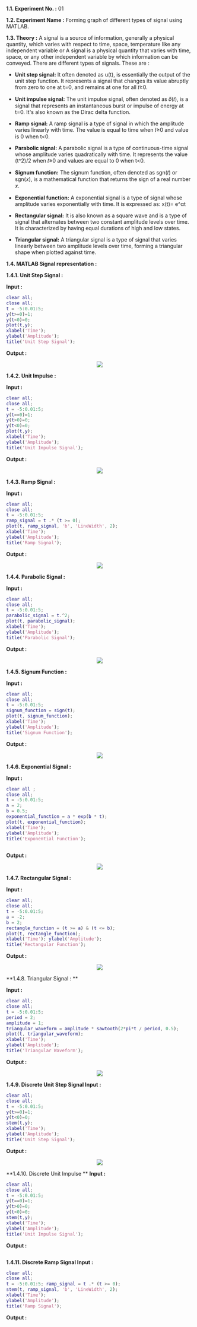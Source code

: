 **1.1. Experiment No. :** 01

**1.2. Experiment Name :** Forming graph of different types of signal using MATLAB.

**1.3. Theory :**
A signal is a source of information, generally a physical quantity, which varies with respect to time, space, temperature like any independent variable or A signal is a physical quantity that varies with time, space, or any other independent variable by which information can be conveyed. There are different types of signals. These are :
	
- **Unit step signal:** It often denoted as u(t), is essentially the output of the unit step function. It represents a signal that changes its value abruptly from zero to one at t=0, and remains at one for all 𝑡≥0.
  
- **Unit impulse signal:** The unit impulse signal, often denoted as 𝛿(𝑡), is a signal that represents an instantaneous burst or impulse of energy at t=0. It's also known as the Dirac delta function.
  
- **Ramp signal:** A ramp signal is a type of signal in which the amplitude varies linearly with time. The value is equal to time when 𝑡≥0 and value is 0 when t<0.
  
- **Parabolic signal:** A parabolic signal is a type of continuous-time signal whose amplitude varies quadratically with time. It represents the value (t^2)/2  when  𝑡≥0 and values are equal to 0 when t<0.
  
- **Signum function:** The signum function, often denoted as sgn(𝑡) or sgn(𝑥), is a mathematical function that returns the sign of a real number 𝑥.
  
- **Exponential function:** A exponential signal is a type of signal whose amplitude varies exponentially with time. It is expressed as: x(t)= e^αt
  
- **Rectangular signal:** It is also known as a square wave and is a type of signal that alternates between two constant amplitude levels over time. It is characterized by having equal durations of high and low states.
  
- **Triangular signal:** A triangular signal is a type of signal that varies linearly between two amplitude levels over time, forming a triangular shape when plotted against time.



**1.4. MATLAB Signal representation :**

**1.4.1. Unit Step Signal :**

**Input :**

```matlab
clear all; 
close all; 
t = -5:0.01:5; 
y(t>=0)=1; 
y(t<0)=0; 
plot(t,y); 
xlabel('Time');
ylabel('Amplitude');
title('Unit Step Signal'); 
```

**Output :**

<p align="center">
  <img src="https://github.com/labib1910024/ECE-4124_1910024/assets/87533597/20a340a1-d37d-454c-aae0-29c4d2149937">
</p>


**1.4.2. Unit Impulse :** 

**Input :**

```matlab
clear all; 
close all; 
t = -5:0.01:5; 
y(t==0)=1; 
y(t>0)=0; 
y(t<0)=0; 
plot(t,y); 
xlabel('Time'); 
ylabel('Amplitude'); 
title('Unit Impulse Signal'); 
```

**Output :**

<p align="center">
  <img src="https://github.com/labib1910024/ECE-4124_1910024/assets/87533597/c74fa2a2-a059-478f-8116-267121be6d0c">
</p>

**1.4.3. Ramp Signal :**

**Input :**
```matlab
clear all; 
close all; 
t = -5:0.01:5; 
ramp_signal = t .* (t >= 0); 
plot(t, ramp_signal, 'b', 'LineWidth', 2); 
xlabel('Time'); 
ylabel('Amplitude'); 
title('Ramp Signal'); 
```

**Output :**

<p align="center">
  <img src="https://github.com/labib1910024/ECE-4124_1910024/assets/87533597/f102617e-8c5f-4a35-90f1-a5d45df454eb">
</p>

**1.4.4. Parabolic Signal :**

**Input :**
```matlab
clear all; 
close all; 
t = -5:0.01:5; 
parabolic_signal = t.^2; 
plot(t, parabolic_signal); 
xlabel('Time'); 
ylabel('Amplitude'); 
title('Parabolic Signal'); 
 ```

**Output :**

<p align="center">
  <img src="https://github.com/labib1910024/ECE-4124_1910024/assets/87533597/e588f766-2bed-454f-a8c5-e422f5ca52f6">

</p>


**1.4.5. Signum Function :**

**Input :**
```matlab
clear all;
close all;
t = -5:0.01:5;
signum_function = sign(t);
plot(t, signum_function);
xlabel('Time');
ylabel('Amplitude'); 
title('Signum Function'); 
```
**Output :**

<p align="center">
  <img src="https://github.com/labib1910024/ECE-4124_1910024/assets/87533597/d341e3a0-4a9f-4465-beb7-f225b378f378">
</p>


**1.4.6. Exponential Signal :**

**Input :**
```matlab
clear all ;
close all;
t = -5:0.01:5;
a = 2;
b = 0.5; 
exponential_function = a * exp(b * t);
plot(t, exponential_function);
xlabel('Time');
ylabel('Amplitude'); 
title('Exponential Function'); 
 
```
**Output :**

<p align="center">
  <img src="https://github.com/labib1910024/ECE-4124_1910024/assets/87533597/085e7a4e-dbba-46c8-b29e-bf2f87de5a26">
</p>


**1.4.7. Rectangular Signal :**

**Input :**
```matlab
clear all;
close all;
t = -5:0.01:5;
a = -2;
b = 2;   
rectangle_function = (t >= a) & (t <= b);
plot(t, rectangle_function);
xlabel('Time'); ylabel('Amplitude'); 
title('Rectangular Function'); 
```
**Output :**

<p align="center">
  <img src="https://github.com/labib1910024/ECE-4124_1910024/assets/87533597/a10e31ca-c2e3-4a84-bf12-b8cb453939f1">
</p>

**1.4.8. Triangular Signal : ** 

**Input :**
```matlab
clear all;
close all;
t = -5:0.01:5;
period = 2;
amplitude = 1;  
triangular_waveform = amplitude * sawtooth(2*pi*t / period, 0.5);
plot(t, triangular_waveform);
xlabel('Time');
ylabel('Amplitude');
title('Triangular Waveform'); 

```
**Output :**

<p align="center">
  <img src="https://github.com/labib1910024/ECE-4124_1910024/assets/87533597/ebf618a2-292a-4ecb-b0ee-6d8512386b40">
</p>


**1.4.9. Discrete Unit Step Signal Input :**
```matlab
clear all;
close all;
t = -5:0.01:5;
y(t>=0)=1;
y(t<0)=0;
stem(t,y);
xlabel('Time');
ylabel('Amplitude'); 
title('Unit Step Signal'); 
 ```
 
**Output :**
  
<p align="center">
  <img src="!(https://github.com/labib1910024/ECE-4124_1910024/assets/87533597/19fa585b-b26b-4a38-972d-c9126976dab7)">
</p>

 
**1.4.10. Discrete Unit Impulse ** 
**Input :** 
```matlab
clear all;
close all;
t = -5:0.01:5;
y(t==0)=1;
y(t>0)=0;
y(t<0)=0;
stem(t,y);
xlabel('Time');
ylabel('Amplitude'); 
title('Unit Impulse Signal');
```
 
**Output :** 

<p align="center">
  <img src="")
">
</p>
 
**1.4.11. Discrete Ramp Signal Input :**
```matlab
clear all; 
close all; 
t = -5:0.01:5; ramp_signal = t .* (t >= 0); 
stem(t, ramp_signal, 'b', 'LineWidth', 2); 
xlabel('Time'); 
ylabel('Amplitude'); 
title('Ramp Signal'); 
``` 
 
**Output :**
 
<p align="center">
  <img src="")
">
</p>
 



